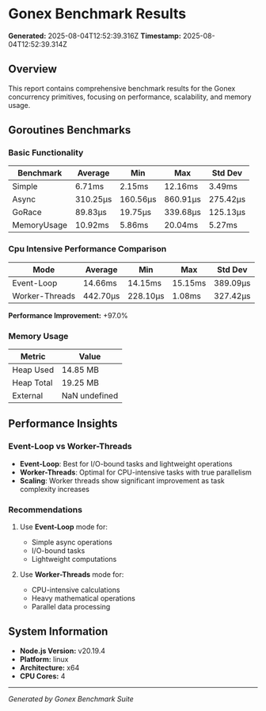 # Gonex Benchmark Results

**Generated:** 2025-08-04T12:52:39.316Z
**Timestamp:** 2025-08-04T12:52:39.314Z

## Overview

This report contains comprehensive benchmark results for the Gonex concurrency primitives, focusing on performance, scalability, and memory usage.

## Goroutines Benchmarks

### Basic Functionality

| Benchmark   | Average  | Min      | Max      | Std Dev  |
| ----------- | -------- | -------- | -------- | -------- |
| Simple      | 6.71ms   | 2.15ms   | 12.16ms  | 3.49ms   |
| Async       | 310.25μs | 160.56μs | 860.91μs | 275.42μs |
| GoRace      | 89.83μs  | 19.75μs  | 339.68μs | 125.13μs |
| MemoryUsage | 10.92ms  | 5.86ms   | 20.04ms  | 5.27ms   |
### Cpu Intensive Performance Comparison

| Mode | Average | Min | Max | Std Dev |
|------|---------|-----|-----|---------|
| Event-Loop | 14.66ms | 14.15ms | 15.15ms | 389.09μs |
| Worker-Threads | 442.70μs | 228.10μs | 1.08ms | 327.42μs |

**Performance Improvement:** +97.0%

### Memory Usage

| Metric | Value |
|--------|-------|
| Heap Used | 14.85 MB |
| Heap Total | 19.25 MB |
| External | NaN undefined |



## Performance Insights

### Event-Loop vs Worker-Threads

- **Event-Loop**: Best for I/O-bound tasks and lightweight operations
- **Worker-Threads**: Optimal for CPU-intensive tasks with true parallelism
- **Scaling**: Worker threads show significant improvement as task complexity increases

### Recommendations

1. Use **Event-Loop** mode for:
   - Simple async operations
   - I/O-bound tasks
   - Lightweight computations

2. Use **Worker-Threads** mode for:
   - CPU-intensive calculations
   - Heavy mathematical operations
   - Parallel data processing

## System Information

- **Node.js Version:** v20.19.4
- **Platform:** linux
- **Architecture:** x64
- **CPU Cores:** 4

---

*Generated by Gonex Benchmark Suite*
